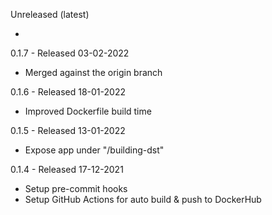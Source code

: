 Unreleased (latest)

*

0.1.7 - Released 03-02-2022

* Merged against the origin branch

0.1.6 - Released 18-01-2022

* Improved Dockerfile build time

0.1.5 - Released 13-01-2022

* Expose app under "/building-dst"

0.1.4 - Released 17-12-2021

* Setup pre-commit hooks
* Setup GitHub Actions for auto build & push to DockerHub
